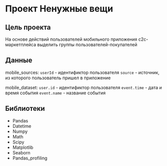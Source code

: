 # Проект Ненужные вещи

## Цель проекта

На основе действий пользователей мобильного приложения c2c-маркетплейса выделить группы пользователей-покупателей

## Данные

mobile_sourсes: 
`userId` - идентификтор пользователя
`source` - источник, из которого пользователь пришел в приложение

mobile_dataset:
`user.id` - идентификтор пользователя
`event.time` - дата и время события
`event.name` - название события

## Библиотеки

- Pandas
- Datetime
- Numpy
- Math
- Scipy
- Matplotlib
- Seaborn
- Pandas_profiling